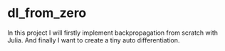 # dl_from_zero

In this project I will firstly implement backpropagation from scratch with Julia. And finally I want to create a tiny auto differentiation.
